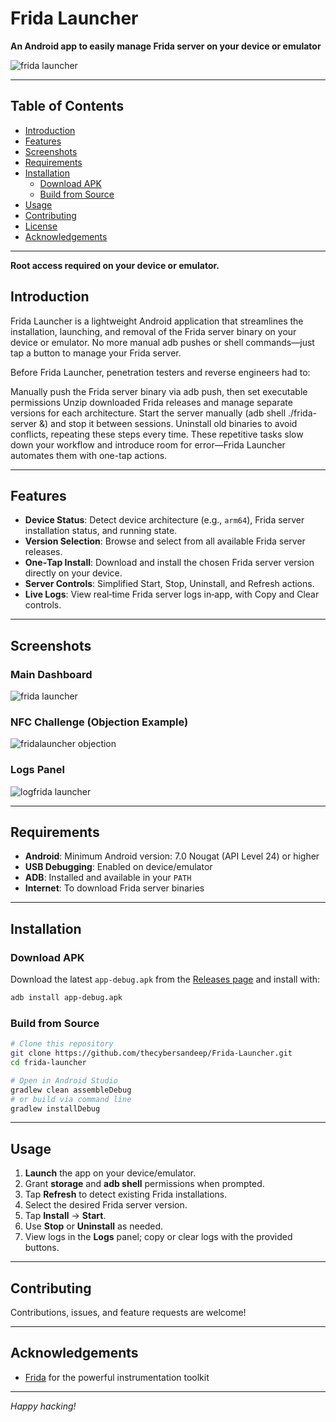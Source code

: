 # Frida Launcher

**An Android app to easily manage Frida server on your device or emulator**

![frida launcher](https://github.com/user-attachments/assets/3a235958-4212-4eaf-8f26-f742f3227699)


---

## Table of Contents

- [Introduction](#introduction)
- [Features](#features)
- [Screenshots](#screenshots)
- [Requirements](#requirements)
- [Installation](#installation)
  - [Download APK](#download-apk)
  - [Build from Source](#build-from-source)
- [Usage](#usage)
- [Contributing](#contributing)
- [License](#license)
- [Acknowledgements](#acknowledgements)

---

**Root access required on your device or emulator.**


## Introduction

Frida Launcher is a lightweight Android application that streamlines the installation, launching, and removal of the Frida server binary on your device or emulator. No more manual adb pushes or shell commands—just tap a button to manage your Frida server.


Before Frida Launcher, penetration testers and reverse engineers had to:

Manually push the Frida server binary via adb push, then set executable permissions
Unzip downloaded Frida releases and manage separate versions for each architecture.
Start the server manually (adb shell ./frida-server &) and stop it between sessions.
Uninstall old binaries to avoid conflicts, repeating these steps every time.
These repetitive tasks slow down your workflow and introduce room for error—Frida Launcher automates them with one-tap actions.

---

## Features

- **Device Status**: Detect device architecture (e.g., `arm64`), Frida server installation status, and running state.
- **Version Selection**: Browse and select from all available Frida server releases.
- **One‑Tap Install**: Download and install the chosen Frida server version directly on your device.
- **Server Controls**: Simplified Start, Stop, Uninstall, and Refresh actions.
- **Live Logs**: View real‑time Frida server logs in‑app, with Copy and Clear controls.

---

## Screenshots

### Main Dashboard

![frida launcher](https://github.com/user-attachments/assets/7b19a551-77cc-46dd-86fc-7dc7b0a89f83)


### NFC Challenge (Objection Example)

![fridalauncher objection](https://github.com/user-attachments/assets/7d27b915-b870-46c4-943e-a3a8baffd04c)


### Logs Panel

![logfrida launcher](https://github.com/user-attachments/assets/9113c051-b099-4fff-a85f-5147f90525e4)


---

## Requirements

- **Android**: Minimum Android version: 7.0 Nougat (API Level 24) or higher
- **USB Debugging**: Enabled on device/emulator
- **ADB**: Installed and available in your `PATH`
- **Internet**: To download Frida server binaries

---

## Installation

### Download APK

Download the latest `app-debug.apk` from the [Releases page](https://github.com/thecybersandeep/Frida-Launcher/releases/download/v1.0.0/app-debug.apk) and install with:

```bash
adb install app-debug.apk
```

### Build from Source

```bash
# Clone this repository
git clone https://github.com/thecybersandeep/Frida-Launcher.git
cd frida-launcher

# Open in Android Studio
gradlew clean assembleDebug
# or build via command line
gradlew installDebug
```

---

## Usage

1. **Launch** the app on your device/emulator.
2. Grant **storage** and **adb shell** permissions when prompted.
3. Tap **Refresh** to detect existing Frida installations.
4. Select the desired Frida server version.
5. Tap **Install** → **Start**.
6. Use **Stop** or **Uninstall** as needed.
7. View logs in the **Logs** panel; copy or clear logs with the provided buttons.

---

## Contributing

Contributions, issues, and feature requests are welcome!

---

## Acknowledgements

- [Frida](https://frida.re) for the powerful instrumentation toolkit

---

*Happy hacking!*


